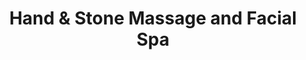 ---
title: "Hand & Stone Massage and Facial Spa"
url: /lehi/hand-and-stone-massage-and-facial-spa/
shop: massage
---